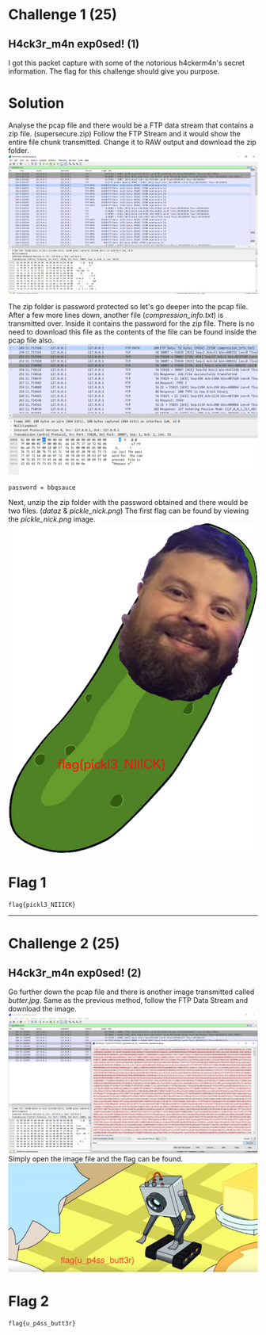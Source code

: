 # Challenge 1 (25)
## H4ck3r_m4n exp0sed! (1)
I got this packet capture with some of the notorious h4ckerm4n's secret information.
The flag for this challenge should give you purpose.

# Solution
Analyse the pcap file and there would be a FTP data stream that contains a zip file. (supersecure.zip)
Follow the FTP Stream and it would show the entire file chunk transmitted.
Change it to RAW output and download the zip folder.
![super_secure.zip](./supersecure_download.PNG)

The zip folder is password protected so let's go deeper into the pcap file.
After a few more lines down, another file (*compression_info.txt*) is transmitted over. Inside it contains the password for the zip file.
There is no need to download this file as the contents of the file can be found inside the pcap file also.
![super_secure_password](./supersecure_password.PNG)
```
password = bbqsauce
```

Next, unzip the zip folder with the password obtained and there would be two files. (*dataz* & *pickle_nick.png*)
The first flag can be found by viewing the *pickle_nick.png* image.
![pickle_nick](./supersecure/pickle_nick.png)
# Flag 1
```
flag{pickl3_NIIICK}
```

---

# Challenge 2 (25)
## H4ck3r_m4n exp0sed! (2)
Go further down the pcap file and there is another image transmitted called *butter.jpg*.
Same as the previous method, follow the FTP Data Stream and download the image.
![butter_jpg_download](./butter_jpg_download.PNG)
Simply open the image file and the flag can be found.
![butter.jpg](./butter.jpg)
# Flag 2
```
flag{u_p4ss_butt3r}
```
